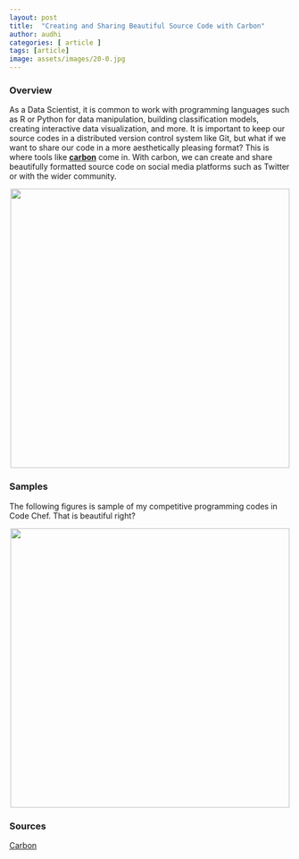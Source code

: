 ```yaml
---
layout: post
title:  "Creating and Sharing Beautiful Source Code with Carbon"
author: audhi
categories: [ article ]
tags: [article]
image: assets/images/20-0.jpg
---
```


### Overview
As a Data Scientist, it is common to work with programming languages such as R or Python for data manipulation, building classification models, creating interactive data visualization, and more. It is important to keep our source codes in a distributed version control system like Git, but what if we want to share our code in a more aesthetically pleasing format? This is where tools like [**carbon**](https://carbon.now.sh/) come in. With carbon, we can create and share beautifully formatted source code on social media platforms such as Twitter or with the wider community.

<p align="center">
<img src="{{ site.baseurl }}/assets/images/20-1.jpg" width="500" />
</p>

### Samples
The following figures is sample of my competitive programming codes in Code Chef. That is beautiful right?
<p align="center">
  <img src="{{ site.baseurl }}/assets/images/20-2.jpg" width="500" />
</p>


### Sources
<a target="_blank" href="https://carbon.now.sh/" class="btn btn-danger">Carbon</a>
